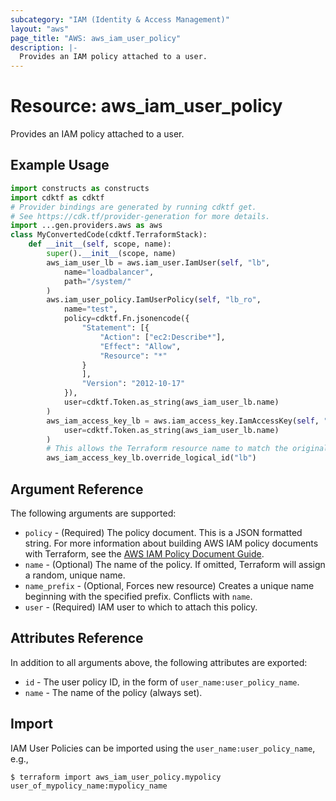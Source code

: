 ```yaml
---
subcategory: "IAM (Identity & Access Management)"
layout: "aws"
page_title: "AWS: aws_iam_user_policy"
description: |-
  Provides an IAM policy attached to a user.
---
```


# Resource: aws_iam_user_policy

Provides an IAM policy attached to a user.

## Example Usage

```python
import constructs as constructs
import cdktf as cdktf
# Provider bindings are generated by running cdktf get.
# See https://cdk.tf/provider-generation for more details.
import ...gen.providers.aws as aws
class MyConvertedCode(cdktf.TerraformStack):
    def __init__(self, scope, name):
        super().__init__(scope, name)
        aws_iam_user_lb = aws.iam_user.IamUser(self, "lb",
            name="loadbalancer",
            path="/system/"
        )
        aws.iam_user_policy.IamUserPolicy(self, "lb_ro",
            name="test",
            policy=cdktf.Fn.jsonencode({
                "Statement": [{
                    "Action": ["ec2:Describe*"],
                    "Effect": "Allow",
                    "Resource": "*"
                }
                ],
                "Version": "2012-10-17"
            }),
            user=cdktf.Token.as_string(aws_iam_user_lb.name)
        )
        aws_iam_access_key_lb = aws.iam_access_key.IamAccessKey(self, "lb_2",
            user=cdktf.Token.as_string(aws_iam_user_lb.name)
        )
        # This allows the Terraform resource name to match the original name. You can remove the call if you don't need them to match.
        aws_iam_access_key_lb.override_logical_id("lb")
```

## Argument Reference

The following arguments are supported:

* `policy` - (Required) The policy document. This is a JSON formatted string. For more information about building AWS IAM policy documents with Terraform, see the [AWS IAM Policy Document Guide](https://learn.hashicorp.com/terraform/aws/iam-policy).
* `name` - (Optional) The name of the policy. If omitted, Terraform will assign a random, unique name.
* `name_prefix` - (Optional, Forces new resource) Creates a unique name beginning with the specified prefix. Conflicts with `name`.
* `user` - (Required) IAM user to which to attach this policy.

## Attributes Reference

In addition to all arguments above, the following attributes are exported:

* `id` - The user policy ID, in the form of `user_name:user_policy_name`.
* `name` - The name of the policy (always set).

## Import

IAM User Policies can be imported using the `user_name:user_policy_name`, e.g.,

```
$ terraform import aws_iam_user_policy.mypolicy user_of_mypolicy_name:mypolicy_name
```

<!-- cache-key: cdktf-0.17.0-pre.15 input-f2417818dd41e22ab21b2eec4d72c08e7c46d13af70951f7452dd727a87b16ad -->